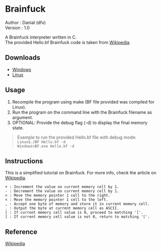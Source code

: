 # Brainfuck
Author  : Danial (dfx)  
Version : 1.0  

A Brainfuck interpreter written in C.  
The provided Hello.bf Brainfuck code is taken from [Wikipedia](#Reference).  

## Downloads

- [Windows](https://github.com/dfx81/Brainfuck/blob/master/BF.exe)
- [Linux](https://github.com/dfx81/Brainfuck/blob/master/BF)

## Usage

1. Recompile the program using make (BF file provided was compiled for Linux).
2. Run the program on the command line with the Brainfuck filename as argument.
3. OPTIONAL: Provide the debug flag (-d) to display the final memory state.  

> Example to run the provided Hello.bf file with debug mode:  
  ```Linux$./BF Hello.bf -d```  
  ```Windows>BF.exe Hello.bf -d```

## Instructions

This is a simplified tutorial on Brainfuck. For more info, check the article
on [Wikipedia](#Reference).

```
+ : Increment the value on current memory cell by 1.  
- : Decrement the value on current memory cell by 1.  
> : Move the memory pointer 1 cell to the right.  
< : Move the memory pointer 1 cell to the left.  
, : Accept one byte of memory and store it in current memory cell.  
. : Output the byte at current memory cell as ASCII.  
[ : If current memory cell value is 0, proceed to matching ']'.  
] : If current memory cell value is not 0, return to matching '['.  
```

## Reference

[Wikipedia](https://en.m.wikipedia.org/wiki/Brainfuck)
